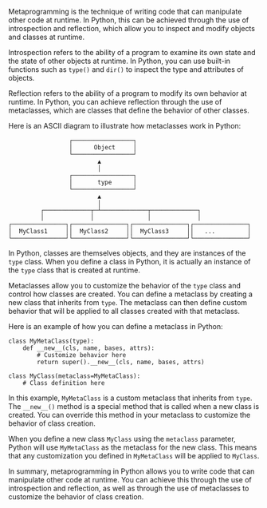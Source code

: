 Metaprogramming is the technique of writing code that can manipulate other code at runtime. In Python, this can be achieved through the use of introspection and reflection, which allow you to inspect and modify objects and classes at runtime. 

Introspection refers to the ability of a program to examine its own state and the state of other objects at runtime. In Python, you can use built-in functions such as `type()` and `dir()` to inspect the type and attributes of objects. 

Reflection refers to the ability of a program to modify its own behavior at runtime. In Python, you can achieve reflection through the use of metaclasses, which are classes that define the behavior of other classes. 

Here is an ASCII diagram to illustrate how metaclasses work in Python:

```
                 ┌─────────────────┐
                 │      Object     │
                 └─────────────────┘
                         ▲
                         │
                 ┌─────────────────┐
                 │       type      │
                 └─────────────────┘
                         ▲
                         │
         ┌─────────────┬─┴─────────────┬─────────────┐
         │             │               │             │
┌───────────────┐┌───────────────┐┌───────────────┐┌───────────────┐
│  MyClass1     ││  MyClass2     ││  MyClass3     ││   ...         │
└───────────────┘└───────────────┘└───────────────┘└───────────────┘
```

In Python, classes are themselves objects, and they are instances of the `type` class. When you define a class in Python, it is actually an instance of the `type` class that is created at runtime. 

Metaclasses allow you to customize the behavior of the `type` class and control how classes are created. You can define a metaclass by creating a new class that inherits from `type`. The metaclass can then define custom behavior that will be applied to all classes created with that metaclass.

Here is an example of how you can define a metaclass in Python:

```
class MyMetaClass(type):
    def __new__(cls, name, bases, attrs):
        # Customize behavior here
        return super().__new__(cls, name, bases, attrs)

class MyClass(metaclass=MyMetaClass):
    # Class definition here
```

In this example, `MyMetaClass` is a custom metaclass that inherits from `type`. The `__new__()` method is a special method that is called when a new class is created. You can override this method in your metaclass to customize the behavior of class creation.

When you define a new class `MyClass` using the `metaclass` parameter, Python will use `MyMetaClass` as the metaclass for the new class. This means that any customization you defined in `MyMetaClass` will be applied to `MyClass`.

In summary, metaprogramming in Python allows you to write code that can manipulate other code at runtime. You can achieve this through the use of introspection and reflection, as well as through the use of metaclasses to customize the behavior of class creation.